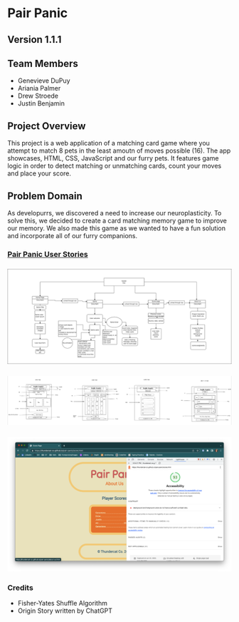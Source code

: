 # Pair Panic

## Version 1.1.1

## Team Members

* Genevieve DuPuy
* Ariania Palmer
* Drew Stroede
* Justin Benjamin

## Project Overview

This project is a web application of a matching card game where you attempt to match 8 pets in the least amoutn of moves possible (16). The app showcases, HTML, CSS, JavaScript and our furry pets. It features game logic in order to detect matching or unmatching cards, count your moves and place your score.

## Problem Domain

As developurrs, we discovered a need to increase our neuroplasticity. To solve this, we decided to create a card matching memory game to improve our memory. We also made this game as we wanted to have a fun solution and incorporate all of our furry companions.

### [Pair Panic User Stories](https://github.com/orgs/Thundercat-Co/projects/2/views/1)

### ![Pair Panic DOM Modeling](/img/PairPanicDOMModeling.png)

### ![Pair Panic Wireframes](/img/PairPanicWireframe.png)

### ![Lighthouse Accessibility Score](/img/lighthouse.png)

### Credits

* Fisher-Yates Shuffle Algorithm
* Origin Story written by ChatGPT
